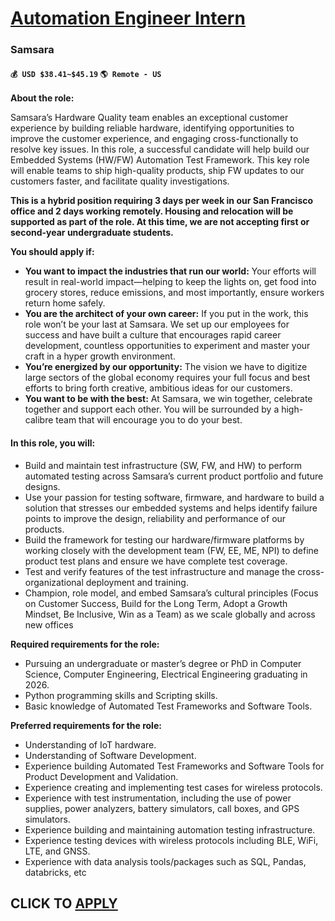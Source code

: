 # [Automation Engineer Intern](https://www.remotewlb.com/apply/automation-engineer-intern)  
### Samsara  
#### `💰 USD $38.41~$45.19` `🌎 Remote - US`  

**About the role:**

Samsara’s Hardware Quality team enables an exceptional customer experience by building reliable hardware, identifying opportunities to improve the customer experience, and engaging cross-functionally to resolve key issues. In this role, a successful candidate will help build our Embedded Systems (HW/FW) Automation Test Framework. This key role will enable teams to ship high-quality products, ship FW updates to our customers faster, and facilitate quality investigations.

**This is a hybrid position requiring 3 days per week in our San Francisco office and 2 days working remotely. Housing and relocation will be supported as part of the role. At this time, we are not accepting first or second-year undergraduate students.**

**You should apply if:**

  * **You want to impact the industries that run our world:** Your efforts will result in real-world impact—helping to keep the lights on, get food into grocery stores, reduce emissions, and most importantly, ensure workers return home safely.
  * **You are the architect of your own career:** If you put in the work, this role won’t be your last at Samsara. We set up our employees for success and have built a culture that encourages rapid career development, countless opportunities to experiment and master your craft in a hyper growth environment.
  * **You’re energized by our opportunity:** The vision we have to digitize large sectors of the global economy requires your full focus and best efforts to bring forth creative, ambitious ideas for our customers.
  * **You want to be with the best:** At Samsara, we win together, celebrate together and support each other. You will be surrounded by a high-calibre team that will encourage you to do your best. 

#### **In this role, you will:**

  * Build and maintain test infrastructure (SW, FW, and HW) to perform automated testing across Samsara’s current product portfolio and future designs. 
  * Use your passion for testing software, firmware, and hardware to build a solution that stresses our embedded systems and helps identify failure points to improve the design, reliability and performance of our products.
  * Build the framework for testing our hardware/firmware platforms by working closely with the development team (FW, EE, ME, NPI) to define product test plans and ensure we have complete test coverage.
  * Test and verify features of the test infrastructure and manage the cross-organizational deployment and training.
  * Champion, role model, and embed Samsara’s cultural principles (Focus on Customer Success, Build for the Long Term, Adopt a Growth Mindset, Be Inclusive, Win as a Team) as we scale globally and across new offices

**Required requirements for the role:**

  * Pursuing an undergraduate or master’s degree or PhD in Computer Science, Computer Engineering, Electrical Engineering graduating in 2026.
  * Python programming skills and Scripting skills.
  * Basic knowledge of Automated Test Frameworks and Software Tools. 

**Preferred requirements for the role:**

  * Understanding of IoT hardware.
  * Understanding of Software Development.
  * Experience building Automated Test Frameworks and Software Tools for Product Development and Validation.
  * Experience creating and implementing test cases for wireless protocols.
  * Experience with test instrumentation, including the use of power supplies, power analyzers, battery simulators, call boxes, and GPS simulators.
  * Experience building and maintaining automation testing infrastructure.
  * Experience testing devices with wireless protocols including BLE, WiFi, LTE, and GNSS.
  * Experience with data analysis tools/packages such as SQL, Pandas, databricks, etc

  
## CLICK TO [APPLY](https://www.remotewlb.com/apply/automation-engineer-intern)

